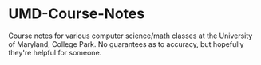 # UMD-Course-Notes
Course notes for various computer science/math classes at the University of Maryland, College Park. No guarantees as to accuracy, but hopefully they're helpful for someone.
